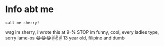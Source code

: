 # Info abt me 
    call me sherry!
wsg im sherry, i wrote this at 9-% STOP
im funny, cool, every ladies type, sorry lame-os 😂😂😂✌️✌️✌️
13 year old, filipino and dumb
